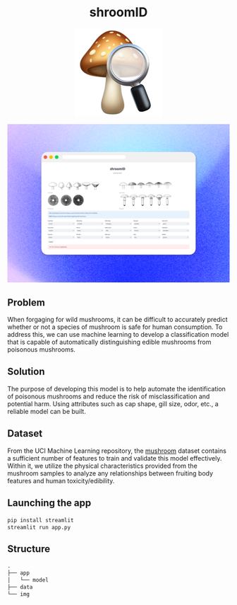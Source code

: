 <h1 align="center">shroomID</h1>

<p align="center">
    <img src="./img/logo.png" width="200 height="200">    
</p>

<p align="center">
    <img src="./img/preview.png">
</p>

## Problem
When forgaging for wild mushrooms, it can be difficult to accurately predict whether or not a species of mushroom is safe for human consumption. To address this, we can use machine learning to develop a classification model that is capable of automatically distinguishing edible mushrooms from poisonous mushrooms.

## Solution
The purpose of developing this model is to help automate the identification of poisonous mushrooms and reduce the risk of misclassification and potential harm. Using attributes such as cap shape, gill size, odor, etc., a reliable model can be built.

## Dataset
From the UCI Machine Learning repository, the [mushroom](https://archive.ics.uci.edu/dataset/73/mushroom) dataset contains a sufficient number of features to train and validate this model effectively. Within it, we utilize the physical characteristics provided from the mushroom samples to analyze any relationships between fruiting body features and human toxicity/edibility.

## Launching the app
```
pip install streamlit
streamlit run app.py
```

## Structure
    .
    ├── app
    │   └── model
    ├── data
    └── img
  
